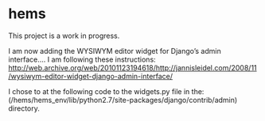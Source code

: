 # hems

This project is a work in progress. 

I am now adding the WYSIWYM editor widget for Django’s admin interface....
I am following these instructions:
  http://web.archive.org/web/20101123194618/http://jannisleidel.com/2008/11/wysiwym-editor-widget-django-admin-interface/
  
I chose to at the following code to the widgets.py file in the: (/hems/hems_env/lib/python2.7/site-packages/django/contrib/admin) directory.




